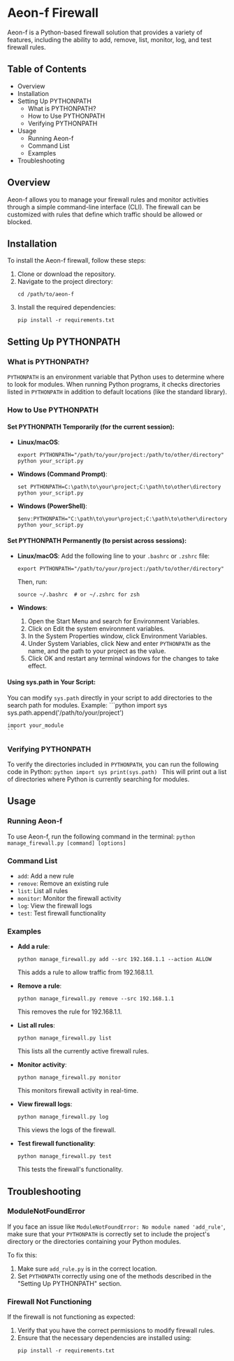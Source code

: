 Aeon-f Firewall
================

Aeon-f is a Python-based firewall solution that provides a variety of features, including the ability to add, remove, list, monitor, log, and test firewall rules.

Table of Contents
-----------------
- Overview
- Installation
- Setting Up PYTHONPATH
    - What is PYTHONPATH?
    - How to Use PYTHONPATH
    - Verifying PYTHONPATH
- Usage
    - Running Aeon-f
    - Command List
    - Examples
- Troubleshooting

Overview
--------
Aeon-f allows you to manage your firewall rules and monitor activities through a simple command-line interface (CLI). The firewall can be customized with rules that define which traffic should be allowed or blocked.

Installation
------------
To install the Aeon-f firewall, follow these steps:

1. Clone or download the repository.
2. Navigate to the project directory:
    ```
    cd /path/to/aeon-f
    ```
3. Install the required dependencies:
    ```
    pip install -r requirements.txt
    ```

Setting Up PYTHONPATH
----------------------
### What is PYTHONPATH?
`PYTHONPATH` is an environment variable that Python uses to determine where to look for modules. When running Python programs, it checks directories listed in `PYTHONPATH` in addition to default locations (like the standard library).

### How to Use PYTHONPATH

#### Set PYTHONPATH Temporarily (for the current session):

- **Linux/macOS**:
    ```
    export PYTHONPATH="/path/to/your/project:/path/to/other/directory"
    python your_script.py
    ```
- **Windows (Command Prompt)**:
    ```
    set PYTHONPATH=C:\path\to\your\project;C:\path\to\other\directory
    python your_script.py
    ```
- **Windows (PowerShell)**:
    ```
    $env:PYTHONPATH="C:\path\to\your\project;C:\path\to\other\directory"
    python your_script.py
    ```

#### Set PYTHONPATH Permanently (to persist across sessions):

- **Linux/macOS**: Add the following line to your `.bashrc` or `.zshrc` file:
    ```
    export PYTHONPATH="/path/to/your/project:/path/to/other/directory"
    ```
    Then, run:
    ```
    source ~/.bashrc  # or ~/.zshrc for zsh
    ```

- **Windows**:
    1. Open the Start Menu and search for Environment Variables.
    2. Click on Edit the system environment variables.
    3. In the System Properties window, click Environment Variables.
    4. Under System Variables, click New and enter `PYTHONPATH` as the name, and the path to your project as the value.
    5. Click OK and restart any terminal windows for the changes to take effect.

#### Using sys.path in Your Script:
You can modify `sys.path` directly in your script to add directories to the search path for modules. Example:
    ```python
    import sys
    sys.path.append('/path/to/your/project')

    import your_module
    ```

### Verifying PYTHONPATH
To verify the directories included in `PYTHONPATH`, you can run the following code in Python:
    ```python
    import sys
    print(sys.path)
    ```
This will print out a list of directories where Python is currently searching for modules.

Usage
------
### Running Aeon-f
To use Aeon-f, run the following command in the terminal:
    ```
    python manage_firewall.py [command] [options]
    ```

### Command List
- `add`: Add a new rule
- `remove`: Remove an existing rule
- `list`: List all rules
- `monitor`: Monitor the firewall activity
- `log`: View the firewall logs
- `test`: Test firewall functionality

### Examples
- **Add a rule**:
    ```
    python manage_firewall.py add --src 192.168.1.1 --action ALLOW
    ```
    This adds a rule to allow traffic from 192.168.1.1.

- **Remove a rule**:
    ```
    python manage_firewall.py remove --src 192.168.1.1
    ```
    This removes the rule for 192.168.1.1.

- **List all rules**:
    ```
    python manage_firewall.py list
    ```
    This lists all the currently active firewall rules.

- **Monitor activity**:
    ```
    python manage_firewall.py monitor
    ```
    This monitors firewall activity in real-time.

- **View firewall logs**:
    ```
    python manage_firewall.py log
    ```
    This views the logs of the firewall.

- **Test firewall functionality**:
    ```
    python manage_firewall.py test
    ```
    This tests the firewall's functionality.

Troubleshooting
---------------
### ModuleNotFoundError
If you face an issue like `ModuleNotFoundError: No module named 'add_rule'`, make sure that your `PYTHONPATH` is correctly set to include the project's directory or the directories containing your Python modules.

To fix this:
1. Make sure `add_rule.py` is in the correct location.
2. Set `PYTHONPATH` correctly using one of the methods described in the "Setting Up PYTHONPATH" section.

### Firewall Not Functioning
If the firewall is not functioning as expected:
1. Verify that you have the correct permissions to modify firewall rules.
2. Ensure that the necessary dependencies are installed using:
    ```
    pip install -r requirements.txt
    ```
